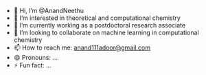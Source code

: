 - 👋 Hi, I’m @AnandNeethu
- 👀 I’m interested in theoretical and computational chemistry
- 🌱 I’m currently working as a postdoctoral research associate
- 💞️ I’m looking to collaborate on machine learning in computational chemistry
- 📫 How to reach me: anand111adoor@gmail.com
- 😄 Pronouns: ...
- ⚡ Fun fact: ...

<!---
AnandNeethu/AnandNeethu is a ✨ special ✨ repository because its `README.md` (this file) appears on your GitHub profile.
You can click the Preview link to take a look at your changes.
--->
